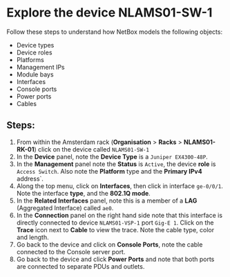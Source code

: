 # Explore the device NLAMS01-SW-1 

Follow these steps to understand how NetBox models the following objects:

- Device types
- Device roles
- Platforms
- Management IPs
- Module bays
- Interfaces
- Console ports
- Power ports
- Cables


## Steps:

1. From within the Amsterdam rack (**Organisation** > **Racks** > **NLAMS01-RK-01**) click on the device called `NLAMS01-SW-1`
2. In the **Device** panel, note the **Device Type** is a `Juniper EX4300-48P`.
3. In the **Management** panel note the **Status** is `Active`, the device **role** is `Access Switch`. Also note the **Platform** type and the **Primary IPv4** address`.
4. Along the top menu, click on **Interfaces**, then click in interface `ge-0/0/1`. Note the interface **type**, and the **802.1Q mode**. 
5. In the **Related Interfaces** panel, note this is a member of a **LAG** (Aggregated Interface) called `ae0`. 
6. In the **Connection** panel on the right hand side note that this interface is directly connected to device `NLAMS01-VSP-1` port `Gig-E 1`. Click on the **Trace** icon next to **Cable** to view the trace. Note the cable type, color and length. 
7. Go back to the device and click on **Console Ports**, note the cable connected to the Console server port. 
8. Go back to the device and click **Power Ports** and note that both ports are connected to separate PDUs and outlets. 
